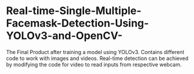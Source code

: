 # Real-time-Single-Multiple-Facemask-Detection-Using-YOLOv3-and-OpenCV-
The Final Product after training a model using YOLOv3. Contains different code to work with images and videos. Real-time detection can be achieved by modifying the code for video to read inputs from respective webcam.
